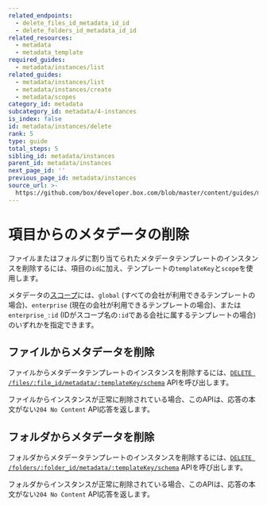 ```yaml
---
related_endpoints:
  - delete_files_id_metadata_id_id
  - delete_folders_id_metadata_id_id
related_resources:
  - metadata
  - metadata_template
required_guides:
  - metadata/instances/list
related_guides:
  - metadata/instances/list
  - metadata/instances/create
  - metadata/scopes
category_id: metadata
subcategory_id: metadata/4-instances
is_index: false
id: metadata/instances/delete
rank: 5
type: guide
total_steps: 5
sibling_id: metadata/instances
parent_id: metadata/instances
next_page_id: ''
previous_page_id: metadata/instances
source_url: >-
  https://github.com/box/developer.box.com/blob/master/content/guides/metadata/4-instances/5-delete.md
---
```

# 項目からのメタデータの削除

ファイルまたはフォルダに割り当てられたメタデータテンプレートのインスタンスを削除するには、項目の`id`に加え、テンプレートの`templateKey`と`scope`を使用します。

<Message>

メタデータの[スコープ][scopes]には、`global` (すべての会社が利用できるテンプレートの場合)、`enterprise` (現在の会社が利用できるテンプレートの場合)、または`enterprise_:id` (IDがスコープ名の`:id`である会社に属するテンプレートの場合)のいずれかを指定できます。

</Message>

## ファイルからメタデータを削除

ファイルからメタデータテンプレートのインスタンスを削除するには、[`DELETE /files/:file_id/metadata/:templateKey/schema`][e_on_file] APIを呼び出します。

<Samples id="delete_files_id_metadata_id_id">

</Samples>

ファイルからインスタンスが正常に削除されている場合、このAPIは、応答の本文がない`204 No Content` API応答を返します。

## フォルダからメタデータを削除

フォルダからメタデータテンプレートのインスタンスを削除するには、[`DELETE /folders/:folder_id/metadata/:templateKey/schema`][e_on_folder] APIを呼び出します。

<Samples id="delete_folders_id_metadata_id_id">

</Samples>

フォルダからインスタンスが正常に削除されている場合、このAPIは、応答の本文がない`204 No Content` API応答を返します。

[e_on_file]: e://delete_files_id_metadata_id_id

[e_on_folder]: e://delete_folders_id_metadata_id_id

[scopes]: g://metadata/scopes

